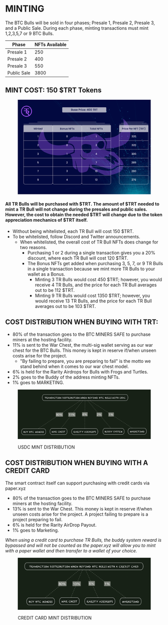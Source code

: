 # MINTING

The BTC Bulls will be sold in four phases; Presale 1, Presale 2, Presale 3, and a Public Sale. During each phase, minting transactions must mint 1,2,3,5,7 or 9 BTC Bulls.&#x20;

| Phase       | NFTs Available  |
| ----------- | --------------- |
| Presale 1   | 250             |
| Presale 2   | 400             |
| Presale 3   | 550             |
| Public Sale | 3800            |



## MINT COST:  150 $TRT Tokens

<figure><img src="../../.gitbook/assets/designneded-05 (1).jpg" alt=""><figcaption></figcaption></figure>

#### All TR Bulls will be purchased with $TRT. The amount of $TRT needed to mint a TR Bull will not change during the presales and public sales. However, the cost to obtain the needed $TRT will change due to the token appreciation mechanics of $TRT itself.&#x20;

* Without being whitelisted, each TR Bull will cost 150 $TRT.&#x20;
* To be whitelisted, follow Discord and Twitter announcements.&#x20;
  * When whitelisted, the overall cost of TR Bull NFTs does change for two reasons.  &#x20;
    * Purchasing 1 or 2 during a single transaction gives you a 20% discount, where each TR Bull will cost 120 $TRT.&#x20;
    * The Bonus NFTs get added when purchasing 3, 5, 7, or 9 TR Bulls in a single transaction because we mint more TR Bulls to your wallet as a Bonus.&#x20;
      * Minting 3 TR Bulls would cost 450 $TRT; however, you would receive 4 TR Bulls, and the price for each TR Bull averages out to be 112 $TRT.&#x20;
      * Minting 9 TR Bulls would cost 1350 $TRT; however, you would receive 13 TR Bulls, and the price for each TR Bull averages out to be 103 $TRT. &#x20;

## COST DISTRIBUTION WHEN BUYING WITH TRT:&#x20;

* 80% of the transaction goes to the BTC MINERS SAFE to purchase miners at the hosting facility.&#x20;
* 11% is sent to the War Chest, the multi-sig wallet serving as our war chest for the BTC Bulls. This money is kept in reserve if/when unseen costs arise for the project.&#x20;
  * "By failing to prepare, you are preparing to fail" is the motto we stand behind when it comes to our war chest model.
* 6% is held for the Rarity Airdrops for Bulls with Frogs and Turtles.
* 2% goes to the Buddy of the address minting NFTs.
* 1% goes to MARKETING.

<figure><img src="../../.gitbook/assets/image (1) (4).png" alt=""><figcaption><p>USDC MINT DISTRIBUTION</p></figcaption></figure>

## COST DISTRIBUTION WHEN BUYING WITH A CREDIT CARD

The smart contract itself can support purchasing with credit cards via paper.xyz

* 80% of the transaction goes to the BTC MINERS SAFE to purchase miners at the hosting facility.&#x20;
* 13% is sent to the War Chest. This money is kept in reserve if/when unseen costs arise for the project. A project failing to prepare is a project preparing to fail.&#x20;
* 6% is held for the Rarity AirDrop Payout.
* 1% goes to Marketing.

_When using a credit card to purchase TR Bulls, the buddy system reward is bypassed and will not be counted as the paper.xyz will allow you to mint with a paper wallet and then transfer to a wallet of your choice._&#x20;

<figure><img src="../../.gitbook/assets/image (10).png" alt=""><figcaption><p>CREDIT CARD MINT DISTRIBUTION</p></figcaption></figure>
